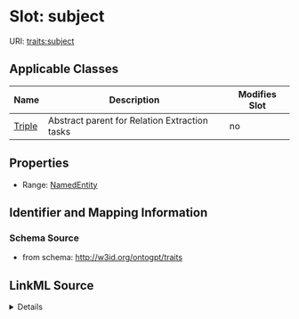 

# Slot: subject

URI: [traits:subject](http://w3id.org/ontogpt/traits/subject)



<!-- no inheritance hierarchy -->





## Applicable Classes

| Name | Description | Modifies Slot |
| --- | --- | --- |
| [Triple](Triple.md) | Abstract parent for Relation Extraction tasks |  no  |







## Properties

* Range: [NamedEntity](NamedEntity.md)





## Identifier and Mapping Information







### Schema Source


* from schema: http://w3id.org/ontogpt/traits




## LinkML Source

<details>
```yaml
name: subject
from_schema: http://w3id.org/ontogpt/traits
rank: 1000
alias: subject
owner: Triple
domain_of:
- Triple
range: NamedEntity

```
</details>